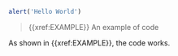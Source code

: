```javascript
alert('Hello World')
```

> {{xref:EXAMPLE}} An example of code

As shown in {{xref:EXAMPLE}}, the code works.
